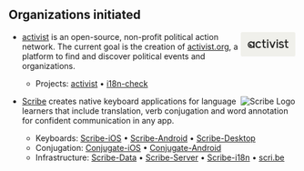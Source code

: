 ## Organizations initiated

<ul>

<li>

<a href="https://github.com/activist-org"><img src="https://raw.githubusercontent.com/activist-org/Organization/main/logos/activistLogoRounded.png" width="20%" alt="activist Logo" align="right"></a>

<a href="https://github.com/activist-org">activist</a> is an open-source, non-profit political action network. The current goal is the creation of <a href="https://activist.org">activist.org</a>, a platform to find and discover political events and organizations.

<ul>
    <li>Projects: <a href="https://github.com/activist-org/activist">activist</a> • <a href="https://github.com/activist-org/i18n-check">i18n-check</a></li>
</ul>

</li>

<li>

<a href="https://github.com/scribe-org"><img src="https://raw.githubusercontent.com/scribe-org/Organization/main/logo/ScribeLogoRounded.png" width="20%" alt="Scribe Logo" align="right"></a>

<a href="https://github.com/scribe-org">Scribe</a> creates native keyboard applications for language learners that include translation, verb conjugation and word annotation for confident communication in any app.

<ul>
    <li>Keyboards: <a href="https://github.com/scribe-org/Scribe-iOS">Scribe-iOS</a> • <a href="https://github.com/scribe-org/Scribe-Android">Scribe-Android</a> • <a href="https://github.com/scribe-org/Scribe-Desktop">Scribe-Desktop</a></li>
    <li>Conjugation: <a href="https://github.com/scribe-org/Conjugate-iOS">Conjugate-iOS</a> • <a href="https://github.com/scribe-org/Conjugate-Android">Conjugate-Android</a></li>
    <li>Infrastructure: <a href="https://github.com/scribe-org/Scribe-Data">Scribe-Data</a> • <a href="https://github.com/scribe-org/Scribe-Server">Scribe-Server</a> • <a href="https://github.com/scribe-org/Scribe-i18n">Scribe-i18n</a> • <a href="https://github.com/scribe-org/scri.be">scri.be</a></li>
</ul>

</li>

</ul>
